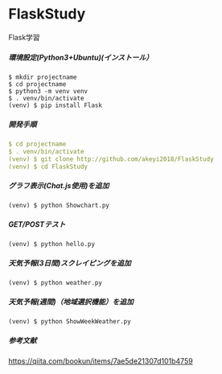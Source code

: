 # FlaskStudy
Flask学習

##### 環境設定(Python3+Ubuntu)(インストール）  
```Text
$ mkdir projectname  
$ cd projectname  
$ python3 -m venv venv  
$ . venv/bin/activate
(venv) $ pip install Flask
```  
##### 開発手順  
```YAML
$ cd projectname   
$ . venv/bin/activate
(venv) $ git clone http://github.com/akeyi2018/FlaskStudy
(venv) $ cd FlaskStudy
```  
##### グラフ表示(Chat.js使用)を追加  
```Text
(venv) $ python Showchart.py
```

##### GET/POSTテスト    
```Text
(venv) $ python hello.py
```

##### 天気予報(3日間)スクレイピングを追加  
```Text
(venv) $ python weather.py
```

##### 天気予報(週間)（地域選択機能）を追加  
```Text
(venv) $ python ShowWeekWeather.py
```

##### 参考文献  
https://qiita.com/bookun/items/7ae5de21307d101b4759
